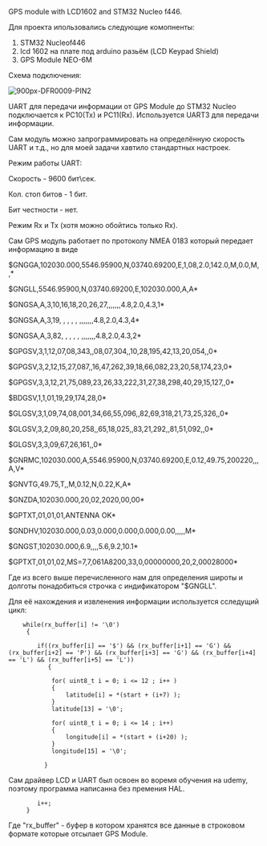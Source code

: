 GPS module with LCD1602 and STM32 Nucleo f446.

Для проекта ипользовались следующие комопненты: 
1) STM32 Nucleof446
2) lcd 1602 на плате под arduino разьём (LCD Keypad Shield)
3) GPS Module NEO-6M

Схема подключения: 

![900px-DFR0009-PIN2](https://github.com/wasddsaw72/GPS-NEO-6M/assets/165021825/c2b818a2-768c-4b30-a737-484e0577de8f)

UART для передачи информации от GPS Module до STM32 Nucleo подключается к PC10(Tx) и PC11(Rx). 
Используется UART3 для передачи информации. 

Сам модуль можно запрограммировать на определённую скорость UART и т.д., но для моей задачи хавтило стандартных настроек.

Режим работы UART: 

Скорость - 9600 бит\сек.

Кол. стоп битов - 1 бит. 

Бит честности - нет. 

Режим Rx и Tx (хотя можно обойтись только Rx).

Сам GPS модуль работает по протоколу NMEA 0183 который передает информацию в виде 

$GNGGA,102030.000,5546.95900,N,03740.69200,E,1,08,2.0,142.0,M,0.0,M,,*

$GNGLL,5546.95900,N,03740.69200,E,102030.000,A,A*

$GNGSA,A,3,10,16,18,20,26,27,,,,,,,4.8,2.0,4.3,1*

$GNGSA,A,3,19,  ,  ,  ,  ,  ,,,,,,,4.8,2.0,4.3,4*

$GNGSA,A,3,82,  ,  ,  ,  ,  ,,,,,,,4.8,2.0,4.3,2*

$GPGSV,3,1,12,07,08,343,,08,07,304,,10,28,195,42,13,20,054,,0*

$GPGSV,3,2,12,15,27,087,,16,47,262,39,18,66,082,23,20,58,174,23,0*

$GPGSV,3,3,12,21,75,089,23,26,33,222,31,27,38,298,40,29,15,127,,0*

$BDGSV,1,1,01,19,29,174,28,0*

$GLGSV,3,1,09,74,08,001,34,66,55,096,,82,69,318,21,73,25,326,,0*

$GLGSV,3,2,09,80,20,258,,65,18,025,,83,21,292,,81,51,092,,0*

$GLGSV,3,3,09,67,26,161,,0*

$GNRMC,102030.000,A,5546.95900,N,03740.69200,E,0.12,49.75,200220,,,A,V*

$GNVTG,49.75,T,,M,0.12,N,0.22,K,A*

$GNZDA,102030.000,20,02,2020,00,00*

$GPTXT,01,01,01,ANTENNA OK*

$GNDHV,102030.000,0.03,0.000,0.000,0.000,0.00,,,,,M*

$GNGST,102030.000,6.9,,,,5.6,9.2,10.1*

$GPTXT,01,01,02,MS=7,7,061A8200,33,0,00000000,20,2,00028000*

Где из всего выше перечисленного нам для определения широты и долготы понадобиться строчка с индификатором "$GNGLL".

Для её нахождения и извленения информации используется сследущий цикл: 

        while(rx_buffer[i] != '\0')
         {

        	if((rx_buffer[i] == '$') && (rx_buffer[i+1] == 'G') && (rx_buffer[i+2] == 'P') && (rx_buffer[i+3] == 'G') && (rx_buffer[i+4] == 'L') && (rx_buffer[i+5] == 'L'))
        	   {

        		for( uint8_t i = 0; i <= 12 ; i++ )
        		{
        			latitude[i] = *(start + (i+7) );
        		}
        		latitude[13] = '\0';

        		for( uint8_t i = 0; i <= 14 ; i++)
        		{
        			longitude[i] = *(start + (i+20) );
        		}
        		longitude[15] = '\0';

        	  }
Сам драйвер LCD и UART был освоен во воремя обучения на udemy, поэтому программа написанна без премения HAL.

        	i++;
         }

Где "rx_buffer" - буфер в котором хранятся все данные в строковом формате которые отсылает GPS Module. 

